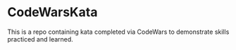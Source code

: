 # CodeWarsKata
This is a repo containing kata completed via CodeWars to demonstrate skills practiced and learned. 

